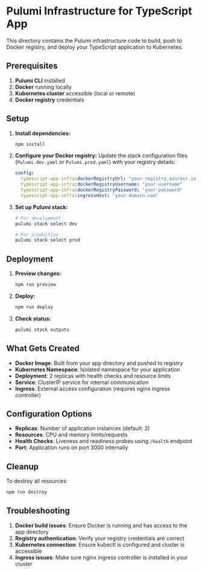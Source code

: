 # Pulumi Infrastructure for TypeScript App

This directory contains the Pulumi infrastructure code to build, push to Docker registry, and deploy your TypeScript application to Kubernetes.

## Prerequisites

1. **Pulumi CLI** installed
2. **Docker** running locally
3. **Kubernetes cluster** accessible (local or remote)
4. **Docker registry** credentials

## Setup

1. **Install dependencies:**
   ```bash
   npm install
   ```

2. **Configure your Docker registry:**
   Update the stack configuration files (`Pulumi.dev.yaml` or `Pulumi.prod.yaml`) with your registry details:
   ```yaml
   config:
     typescript-app-infra:dockerRegistryUrl: "your-registry.azurecr.io"
     typescript-app-infra:dockerRegistryUsername: "your-username"
     typescript-app-infra:dockerRegistryPassword: "your-password"
     typescript-app-infra:ingressHost: "your-domain.com"
   ```

3. **Set up Pulumi stack:**
   ```bash
   # For development
   pulumi stack select dev
   
   # For production
   pulumi stack select prod
   ```

## Deployment

1. **Preview changes:**
   ```bash
   npm run preview
   ```

2. **Deploy:**
   ```bash
   npm run deploy
   ```

3. **Check status:**
   ```bash
   pulumi stack outputs
   ```

## What Gets Created

- **Docker Image**: Built from your app directory and pushed to registry
- **Kubernetes Namespace**: Isolated namespace for your application
- **Deployment**: 2 replicas with health checks and resource limits
- **Service**: ClusterIP service for internal communication
- **Ingress**: External access configuration (requires nginx ingress controller)

## Configuration Options

- **Replicas**: Number of application instances (default: 2)
- **Resources**: CPU and memory limits/requests
- **Health Checks**: Liveness and readiness probes using `/health` endpoint
- **Port**: Application runs on port 3000 internally

## Cleanup

To destroy all resources:
```bash
npm run destroy
```

## Troubleshooting

1. **Docker build issues**: Ensure Docker is running and has access to the app directory
2. **Registry authentication**: Verify your registry credentials are correct
3. **Kubernetes connection**: Ensure kubectl is configured and cluster is accessible
4. **Ingress issues**: Make sure nginx ingress controller is installed in your cluster
